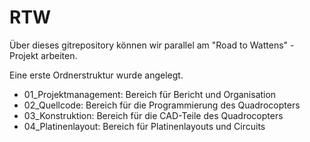 # RTW

Über dieses gitrepository können wir parallel am "Road to Wattens" - Projekt arbeiten.

Eine erste Ordnerstruktur wurde angelegt.
- 01_Projektmanagement:  Bereich für Bericht und Organisation
- 02_Quellcode:          Bereich für die Programmierung des Quadrocopters
- 03_Konstruktion:       Bereich für die CAD-Teile des Quadrocopters 
- 04_Platinenlayout:     Bereich für Platinenlayouts und Circuits
